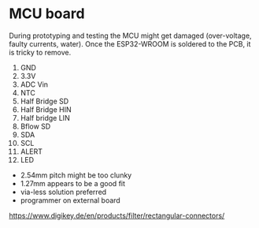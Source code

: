 
# MCU board

During prototyping and testing the MCU might get damaged (over-voltage, faulty currents, water).
Once the ESP32-WROOM is soldered to the PCB, it is tricky to remove.

1. GND
2. 3.3V
3. ADC Vin
4. NTC
5. Half Bridge SD
6. Half Bridge HIN
7. Half bridge LIN
8. Bflow SD
9. SDA
10. SCL
11. ALERT
12. LED


- 2.54mm pitch might be too clunky
- 1.27mm appears to be a good fit
- via-less solution preferred
- programmer on external board


https://www.digikey.de/en/products/filter/rectangular-connectors/